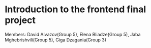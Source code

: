 # Introduction to the frontend final project

Members:
David Aivazov(Group 5), Elena Bliadze(Group 5), Jaba Mghebrishvili(Group 5), Giga Dzagania(Group 3) 
